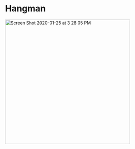 # Hangman

<img width="405" alt="Screen Shot 2020-01-25 at 3 28 05 PM" src="https://user-images.githubusercontent.com/57576765/73127283-10ea8e00-3f8c-11ea-95a0-6a6f391353d9.png">
